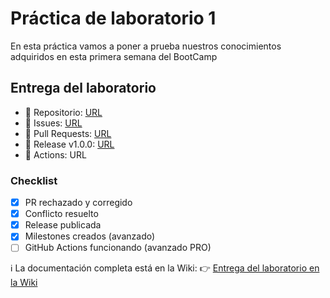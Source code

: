 # Práctica de laboratorio 1
En esta práctica vamos a poner a prueba nuestros conocimientos adquiridos
en esta primera semana del BootCamp

## Entrega del laboratorio
- 🔗 Repositorio: [URL](https://github.com/PaulaaGa/lab-grupo82)
- 🔗 Issues: [URL](https://github.com/PaulaaGa/lab-grupo82/issues)
- 🔗 Pull Requests: [URL](https://github.com/PaulaaGa/lab-grupo82/pulls)
- 🔗 Release v1.0.0: [URL](https://github.com/PaulaaGa/lab-grupo82/releases/tag/v1.0.0)
- 🔗 Actions: URL
### Checklist
- [x] PR rechazado y corregido
- [x] Conflicto resuelto
- [x] Release publicada
- [x] Milestones creados (avanzado)
- [ ] GitHub Actions funcionando (avanzado PRO)

ℹ️ La documentación completa está en la Wiki:
👉 [Entrega del laboratorio en la Wiki](https://github.com/PaulaaGa/lab-grupo82/wiki/Entrega-del-laboratorio)
